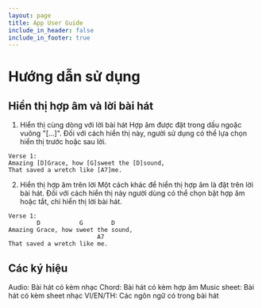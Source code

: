 ```yaml
---
layout: page
title: App User Guide
include_in_header: false
include_in_footer: true
---
```


# Hướng dẫn sử dụng

## Hiển thị hợp âm và lời bài hát
1. Hiển thị cùng dòng với lời bài hát
Hợp âm được đặt trong dấu ngoặc vuông "[...]". Đối với cách hiển thị này, người sử dụng có thể lựa chọn hiển thị trước hoặc sau lời.
```
Verse 1:
Amazing [D]Grace, how [G]sweet the [D]sound,
That saved a wretch like [A7]me.
```
2. Hiển thị hợp âm trên lời
Một cách khác để hiển thị hợp âm là đặt trên lời bài hát. Đối với cách hiển thị này người dùng có thể chọn bật hợp âm hoặc tắt, chỉ hiển thị lời bài hát. 

```
Verse 1:
        D           G        D
Amazing Grace, how sweet the sound,
                         A7
That saved a wretch like me.
```

## Các ký hiệu
Audio: Bài hát có kèm nhạc
Chord: Bài hát có kèm hợp âm
Music sheet: Bài hát có kèm sheet nhạc
VI/EN/TH: Các ngôn ngữ có trong bài hát



